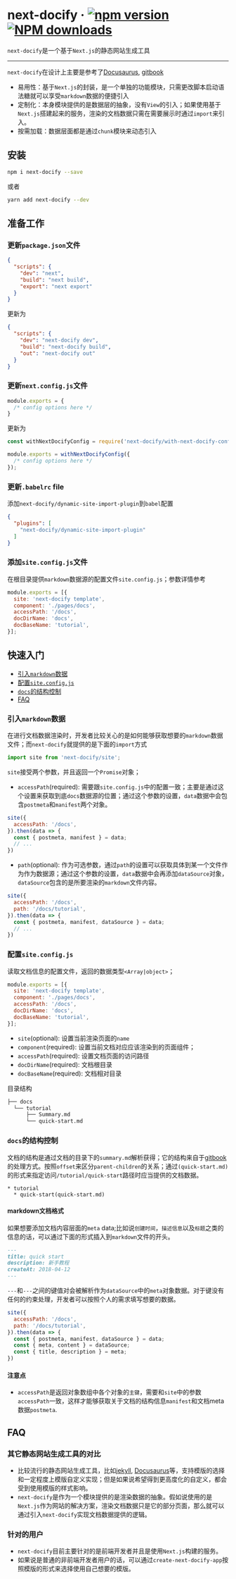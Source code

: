 # next-docify &middot; [![npm version](https://img.shields.io/npm/v/next-docify.svg?style=flat)](https://www.npmjs.com/package/next-docify) [![NPM downloads](https://img.shields.io/npm/dm/next-docify.svg?style=flat-square)](http://www.npmtrends.com/next-docify)

`next-docify`是一个基于`Next.js`的静态网站生成工具

---

`next-docify`在设计上主要是参考了[Docusaurus](https://github.com/facebook/docusaurus), [gitbook](https://github.com/GitbookIO/gitbook)

- 易用性：基于`Next.js`的封装，是一个单独的功能模块，只需更改脚本启动语法糖就可以享受`markdown`数据的便捷引入
- 定制化：本身模块提供的是数据层的抽象，没有`View`的引入；如果使用基于`Next.js`搭建起来的服务，渲染的文档数据只需在需要展示时通过`import`来引入。
- 按需加载：数据层面都是通过`chunk`模块来动态引入

## 安装

```bash
npm i next-docify --save
```

或者

```bash
yarn add next-docify --dev
```

## 准备工作

### 更新`package.json`文件

```json
{
  "scripts": {
    "dev": "next",
    "build": "next build",
    "export": "next export"
  }
}
```

更新为

```json
{
  "scripts": {
    "dev": "next-docify dev",
    "build": "next-docify build",
    "out": "next-docify out"
  }
}
```

### 更新`next.config.js`文件

```js
module.exports = {
  /* config options here */
}
```

更新为

```js
const withNextDocifyConfig = require('next-docify/with-next-docify-config');

module.exports = withNextDocifyConfig({
  /* config options here */
});
```

### 更新`.babelrc` file

添加`next-docify/dynamic-site-import-plugin`到`babel`配置

```json
{
  "plugins": [
    "next-docify/dynamic-site-import-plugin"
  ]
}
```

### 添加`site.config.js`文件

在根目录提供`markdown`数据源的配置文件`site.config.js`；参数详情参考[]()

```js
module.exports = [{
  site: 'next-docify template',
  component: './pages/docs',
  accessPath: '/docs',
  docDirName: 'docs',
  docBaseName: 'tutorial',
}];
```

## 快速入门

- [引入`markdown`数据](#引入`markdown`数据)
- [配置`site.config.js`](#配置`site.config.js`)
- [`docs`的结构控制](#`docs`的结构控制)
- [FAQ](#FAQ)

### 引入`markdown`数据

在进行文档数据渲染时，开发者比较关心的是如何能够获取想要的`markdown`数据文件；而`next-docify`就提供的是下面的`import`方式

```js
import site from 'next-docify/site';
```

`site`接受两个参数，并且返回一个`Promise`对象；

- `accessPath`(required): 需要跟`site.config.js`中的配置一致；主要是通过这个设置来获取到底`docs`数据源的位置；通过这个参数的设置，`data`数据中会包含`postmeta`和`manifest`两个对象。

```js
site({
  accessPath: '/docs',
}).then(data => {
  const { postmeta, manifest } = data;
  // ...
})
```

- `path`(optional): 作为可选参数，通过`path`的设置可以获取具体到某一个文件作为作为数据源；通过这个参数的设置，`data`数据中会再添加`dataSource`对象，`dataSource`包含的是所要渲染的`markdown`文件内容。

```js
site({
  accessPath: '/docs',
  path: '/docs/tutorial',
}).then(data => {
  const { postmeta, manifest, dataSource } = data;
  // ...
})
```

### 配置`site.config.js`

读取文档信息的配置文件，返回的数据类型`<Array|object>`；

```js
module.exports = [{
  site: 'next-docify template',
  component: './pages/docs',
  accessPath: '/docs',
  docDirName: 'docs',
  docBaseName: 'tutorial',
}];
```

- `site`(optional): 设置当前渲染页面的`name`
- `component`(required): 设置当前文档对应应该渲染到的页面组件；
- `accessPath`(required): 设置文档页面的访问路径
- `docDirName`(required): 文档根目录
- `docBaseName`(required): 文档相对目录

目录结构

```bash
├── docs
  └── tutorial
      ├── Summary.md
      └── quick-start.md
```

### `docs`的结构控制

文档的结构是通过文档的目录下的`summary.md`解析获得；它的结构来自于[gitbook](https://github.com/GitbookIO/gitbook)的处理方式。按照`offset`来区分`parent-children`的关系；通过`(quick-start.md)`的形式来指定访问`/tutorial/quick-start`路径时应当提供的文档数据。

```shell
* tutorial
  * quick-start(quick-start.md)
```

#### markdown文档格式

如果想要添加文档内容层面的`meta` data;比如说`创建时间`，`描述信息`以及`标题`之类的信息的话，可以通过下面的形式插入到`markdown`文件的开头。

```markdown
---
title: quick start
description: 新手教程
createAt: 2018-04-12
---
```

`---`和`---`之间的键值对会被解析作为`dataSource`中的`meta`对象数据。对于键没有任何的约束处理，开发者可以按照个人的需求填写想要的数据。

```js
site({
  accessPath: '/docs',
  path: '/docs/tutorial',
}).then(data => {
  const { postmeta, manifest, dataSource } = data;
  const { meta, content } = dataSource;
  const { title, description } = meta;
})
```

#### 注意点

- `accessPath`是返回对象数组中各个对象的`主键`，需要和`site`中的参数`accessPath`一致，这样才能够获取关于文档的结构信息`manifest`和文档meta数据`postmeta`.

## FAQ

### 其它静态网站生成工具的对比

- 比较流行的静态网站生成工具，比如[jekyll](https://jekyllrb.com/), [Docusaurus](https://docusaurus.io/)等，支持模版的选择和一定程度上模版自定义实现；但是如果说希望得到更高度化的自定义，都会受到使用模版的样式影响。
- `next-docify`是作为一个模块提供的是渲染数据的抽象。假如说使用的是`Next.js`作为网站的解决方案，渲染文档数据只是它的部分页面，那么就可以通过引入`next-docify`实现文档数据提供的逻辑。

### 针对的用户

- `next-docify`目前主要针对的是前端开发者并且是使用`Next.js`构建的服务。
- 如果说是普通的非前端开发者用户的话，可以通过`create-next-docify-app`按照模版的形式来选择使用自己想要的模版。